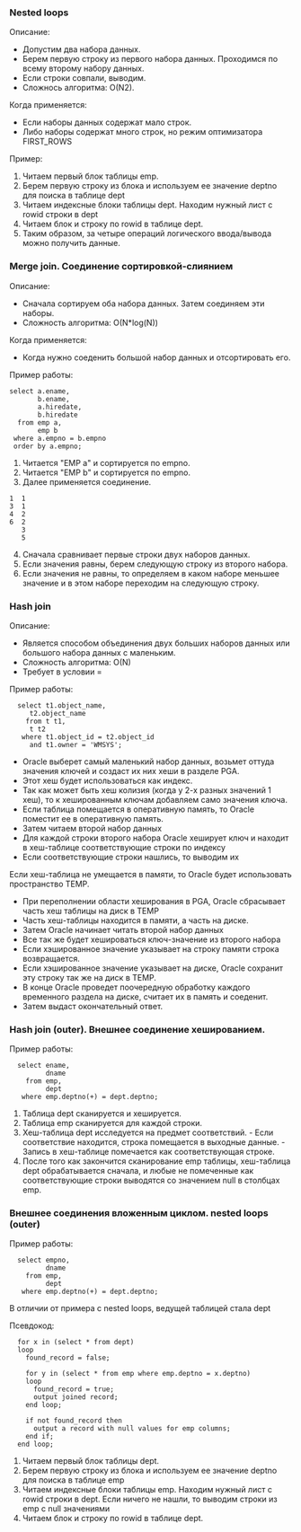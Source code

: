 ### Nested loops
Описание: 
  - Допустим два набора данных.
  - Берем первую строку из первого набора данных. Проходимся по всему второму набору данных. 
  - Если строки совпали, выводим.
  - Сложнось алгоритма: O(N2).

Когда применяется:
  - Если наборы данных содержат мало строк. 
  - Либо наборы содержат много строк, но режим оптимизатора FIRST_ROWS

Пример:
  1. Читаем первый блок таблицы emp.
  2. Берем первую строку из блока и используем ее значение deptno для поиска в таблице dept
  3. Читаем индексные блоки таблицы dept. Находим нужный лист с rowid строки в dept
  4. Читаем блок и строку по rowid в таблице dept.
  5. Таким образом, за четыре операций логического ввода/вывода можно получить данные.


### Merge join. Соединение сортировкой-слиянием
Описание: 
  - Сначала сортируем оба набора данных. Затем соединяем эти наборы.
  - Сложность алгоритма: O(N*log(N))

Когда применяется:
  - Когда нужно соеденить большой набор данных и отсортировать его.

Пример работы:
````
select a.ename,
       b.ename,
       a.hiredate,
       b.hiredate
  from emp a,
       emp b
 where a.empno = b.empno
 order by a.empno;
````

  1. Читается "EMP a" и сортируется по empno. 
  2. Читается "EMP b" и сортируется по empno. 
  3. Далее применяется соединение.

````   
1  1
3  1
4  2
6  2
   3
   5
````	 
  
  4. Сначала сравнивает первые строки двух наборов данных.
  5. Если значения равны, берем следующую строку из второго набора. 
  6. Если значения не равны, то определяем в каком наборе меньшее значение и в этом наборе переходим на следующую строку.



### Hash join
Описание:
  - Является способом объединения двух больших наборов данных или большого набора данных с маленьким. 
  - Сложность алгоритма: O(N)
  - Требует в условии =


Пример работы:
````
  select t1.object_name,
	 t2.object_name
    from t t1,
	 t t2
   where t1.object_id = t2.object_id
     and t1.owner = 'WMSYS';
````
  - Oracle выберет самый маленький набор данных, возьмет оттуда значения ключей и создаст их них хеши в разделе PGA. 
  - Этот хеш будет использоваться как индекс. 
  - Так как может быть хеш колизия (когда у 2-х разных значений 1 хеш), то к хешированным ключам добавляем само значения ключа. 
  - Если таблица помещается в оперативную память, то Oracle поместит ее в оперативную память.
  - Затем читаем второй набор данных
  - Для каждой строки второго набора Oracle хеширует ключ и находит в хеш-таблице соответствующие строки по индексу
  - Если соответствующие строки нашлись, то выводим их


Если хеш-таблица не умещается в памяти, то Oracle будет использовать пространство TEMP.
  - При переполнении области хеширования в PGA, Oracle сбрасывает часть хеш таблицы на диск в TEMP
  - Часть хеш-таблицы находится в памяти, а часть на диске.
  - Затем Oracle начинает читать второй набор данных
  - Все так же будет хешироваться ключ-значение из второго набора
  - Если хэшированное значение указывает на строку памяти строка возвращается.
  - Если хэшированное значение указывает на диске, Oracle сохранит эту строку так же на диск в TEMP.
  - В конце Oracle проведет поочередную обработку каждого временного раздела на диске, считает их в память и соеденит.
  - Затем выдаст окончательный ответ.
  
  
### Hash join (outer). Внешнее соединение хешированием.
Пример работы:
````
  select ename,
		 dname
    from emp,
		 dept
   where emp.deptno(+) = dept.deptno;
````

  1. Таблица dept сканируется и хешируется.
  2. Таблица emp сканируется для каждой строки.
  3. Хеш-таблица dept исследуется на предмет соответствий. 
    - Если соответствие находится, строка помещается в выходные данные.
	- Запись в хеш-таблице помечается как соответствующая строке.
  4. После того как закончится сканирование emp таблицы, хеш-таблица dept обрабатывается сначала, и любые не помеченные как соответствующие строки выводятся со значением null в столбцах emp.
  
### Внешнее соединения вложенным циклом. nested loops (outer)
Пример работы:
````
  select empno,
         dname
    from emp,
         dept
   where emp.deptno(+) = dept.deptno;
````

В отличии от примера с nested loops, ведущей таблицей стала dept

Псевдокод:
````
  for x in (select * from dept)
  loop
    found_record = false;
	
	for y in (select * from emp where emp.deptno = x.deptno)
	loop
	  found_record = true;
	  output joined record;
	end loop;
    
	if not found_record then
	  output a record with null values for emp columns;
	end if;
  end loop;
````

  1. Читаем первый блок таблицы dept.
  2. Берем первую строку из блока и используем ее значение deptno для поиска в таблице emp
  3. Читаем индексные блоки таблицы emp. Находим нужный лист с rowid строки в dept. Если ничего не нашли, то выводим строки из emp с null значениями
  4. Читаем блок и строку по rowid в таблице dept.
